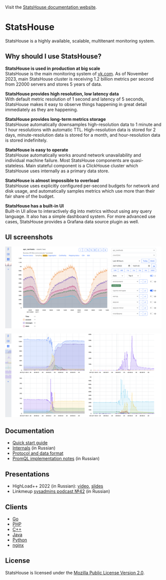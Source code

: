 Visit the [StatsHouse documentation website](https://vkcom.github.io/statshouse/).

# StatsHouse

StatsHouse is a highly available, scalable, multitenant monitoring system.

## Why should I use StatsHouse?

**StatsHouse is used in production at big scale**  
StatsHouse is the main monitoring system of [vk.com](https://vk.com). As of
November 2023, main StatsHouse cluster is receiving 1.2 billion metrics
per second from 22000 servers and stores 5 years of data.

**StatsHouse provides high resolution, low latency data**  
With default metric resolution of 1 second and latency of 5 seconds,
StatsHouse makes it easy to observe things happening in great detail
immediately as they are happening.

**StatsHouse provides long-term metrics storage**  
StatsHouse automatically downsamples high-resolution data to 1 minute and 1
hour resolutions with automatic TTL. High-resolution data is stored for 2
days, minute-resolution data is stored for a month, and hour-resolution
data is stored indefinitely.

**StatsHouse is easy to operate**  
StatsHouse automatically works around network unavailability and individual
machine failure. Most StatsHouse components are quasi-stateless. Main
stateful component is a ClickHouse cluster which StatsHouse uses
internally as a primary data store.

**StatsHouse is almost impossible to overload**  
StatsHouse uses explicitly configured per-second budgets for network and
disk usage, and automatically samples metrics which use more than their
fair share of the budget.

**StatsHouse has a built-in UI**  
Built-in UI allow to interactively dig into metrics without using any query
language. It also has a simple dashboard system. For more advanced use
cases, StatsHouse provides a Grafana data source plugin as well.

## UI screenshots

![Home page](./docs/media/home.webp "Home page")

![Dashboard](./docs/media/dash.webp "Dashboard")

## Documentation

- [Quick start guide](./docs/quickstart.md)
- [Internals](./docs/internals.ru.md) (in Russian)
- [Protocol and data format](./docs/protocol.md)
- [PromQL implementation notes](./docs/promql.ru.md) (in Russian)

## Presentations

- HighLoad++ 2022 (in Russian):
  [video](https://www.youtube.com/watch?v=gs2_PGgPVwU),
  [slides](./docs/presentations/highload2022.ru.pdf)
- Linkmeup [sysadmins podcast №42](https://linkmeup.ru/podcasts/2333/) (in Russian) 

## Clients

- [Go](https://github.com/VKCOM/statshouse-go)
- [PHP](https://github.com/VKCOM/statshouse-php)
- [C++](https://github.com/VKCOM/statshouse-cpp)
- [Java](https://github.com/VKCOM/statshouse-java)
- [Python](https://github.com/VKCOM/statshouse-py)
- [nginx](https://github.com/VKCOM/nginx-statshouse-module)

## License

StatsHouse is licensed under the [Mozilla Public License Version 2.0](./LICENSE). 
